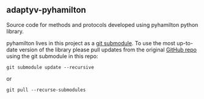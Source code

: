 ## adaptyv-pyhamilton

Source code for methods and protocols developed using pyhamilton python library. 

pyhamilton lives in this project as a [git submodule](https://git-scm.com/book/en/v2/Git-Tools-Submodules). To use the most up-to-date version of the library please pull updates from the original [GitHub repo](https://github.com/stefangolas/drug_dilutions) using the git submodule in this repo:

    git submodule update --recursive
or

    git pull --recurse-submodules


